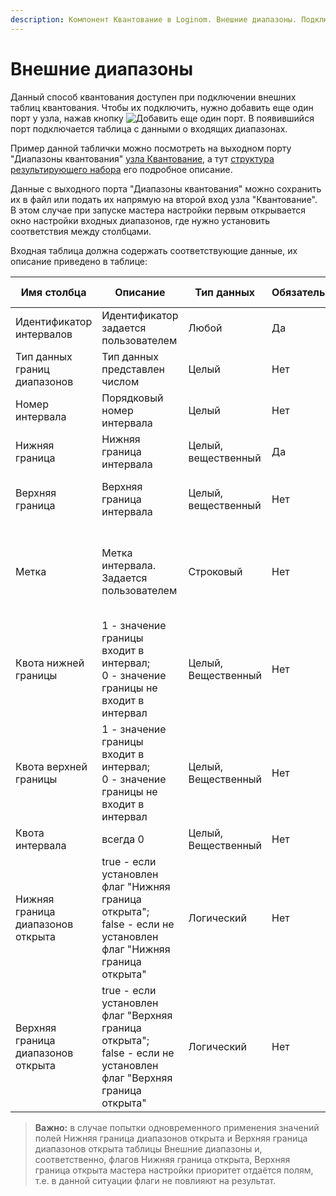 ```yaml
---
description: Компонент Квантование в Loginom. Внешние диапазоны. Подключение внешних таблиц квантования.
---
```

# Внешние диапазоны

Данный способ квантования доступен при подключении внешних таблиц квантования. Чтобы их подключить, нужно добавить еще один порт у узла, нажав кнопку ![ Добавить еще один порт](./../../../images/icons/app/node/ports/add/add_inactive_default.svg). В появившийся порт подключается таблица с данными о входящих диапазонах.

Пример данной таблички можно посмотреть на выходном порту "Диапазоны квантования" [узла Квантование](./../binning.md), а тут  [структура результирующего набора](./calculated-columns.md) его подробное описание.

Данные с выходного порта "Диапазоны квантования" можно сохранить их в файл или подать их напрямую на второй вход узла "Квантование". В этом случае при запуске мастера настройки первым открывается окно настройки входных диапазонов, где нужно установить соответствия между столбцами. 

Входная таблица должна содержать соответствующие данные, их описание приведено в таблице:

|Имя столбца|Описание|Тип данных|Обязательный|Значение по умолчанию|
|---------------------|----------------|-------------------|------------------------|----------------------------------------|
|Идентификатор интервалов|Идентификатор задается пользователем|Любой|Да|Отсутствует|
|Тип данных границ диапазонов|Тип данных представлен числом|Целый|Нет|Автоматически в зависимости от границы|
|Номер интервала|Порядковый номер интервала|Целый|Нет|Номера проставятся, начиная с 0|
|Нижняя граница|Нижняя граница интервала|Целый, вещественный|Да|Отсутствует|
|Верхняя граница|Верхняя граница интервала|Целый, вещественный|Нет|Проставятся, основываясь на нижней границе|
|Метка|Метка интервала. Задается пользователем|Строковый|Нет|Останется пустой. В мастере настройки потом можно будет задать шаблоном|
|Квота нижней границы|1 - значение границы входит в интервал;<br>0 - значение границы не входит в интервал|Целый, Вещественный|Нет|0|
|Квота верхней границы|1 - значение границы входит в интервал;<br>0 - значение границы не входит в интервал|Целый, Вещественный|Нет|1|
|Квота интервала|всегда 0|Целый, Вещественный|Нет|0|
|Нижняя граница диапазонов открыта|true - если установлен флаг "Нижняя граница открыта";  <br>false - если не установлен флаг "Нижняя граница открыта"|Логический|Нет|false|
|Верхняя граница диапазонов открыта|true - если установлен флаг "Верхняя граница открыта";  <br>false - если не установлен флаг "Верхняя граница открыта"|Логический|Нет|true|

>**Важно:** в случае попытки одновременного применения значений полей Нижняя граница диапазонов открыта и Верхняя граница диапазонов открыта таблицы Внешние диапазоны и, соответственно, флагов Нижняя граница открыта, Верхняя граница открыта мастера настройки приоритет отдаётся полям, т.е. в данной ситуации флаги не повлияют на результат.